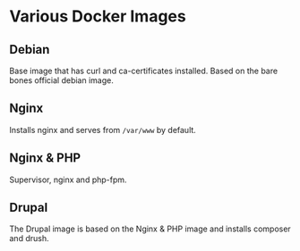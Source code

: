 # Various Docker Images

## Debian

Base image that has curl and ca-certificates installed. Based on the bare bones official debian image.

## Nginx

Installs nginx and serves from `/var/www` by default.

## Nginx & PHP

Supervisor, nginx and php-fpm.

## Drupal

The Drupal image is based on the Nginx & PHP image and installs composer and drush.
